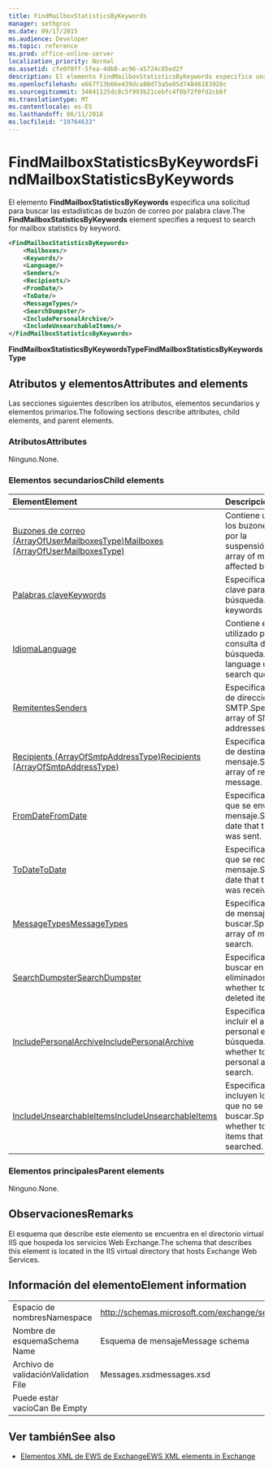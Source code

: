 ```yaml
---
title: FindMailboxStatisticsByKeywords
manager: sethgros
ms.date: 09/17/2015
ms.audience: Developer
ms.topic: reference
ms.prod: office-online-server
localization_priority: Normal
ms.assetid: cfe0f0ff-5fea-4db8-ac96-a5724c85ed2f
description: El elemento FindMailboxStatisticsByKeywords especifica una solicitud para buscar las estadísticas de buzón de correo por palabra clave.
ms.openlocfilehash: e667f13b66e439dca88d73a5e05d74846183928c
ms.sourcegitcommit: 34041125dc8c5f993b21cebfc4f8b72f0fd2cb6f
ms.translationtype: MT
ms.contentlocale: es-ES
ms.lasthandoff: 06/11/2018
ms.locfileid: "19764633"
---
```

# <a name="findmailboxstatisticsbykeywords"></a><span data-ttu-id="6222c-103">FindMailboxStatisticsByKeywords</span><span class="sxs-lookup"><span data-stu-id="6222c-103">FindMailboxStatisticsByKeywords</span></span>

<span data-ttu-id="6222c-104">El elemento **FindMailboxStatisticsByKeywords** especifica una solicitud para buscar las estadísticas de buzón de correo por palabra clave.</span><span class="sxs-lookup"><span data-stu-id="6222c-104">The **FindMailboxStatisticsByKeywords** element specifies a request to search for mailbox statistics by keyword.</span></span> 
  
```XML
<FindMailboxStatisticsByKeywords>
    <Mailboxes/>
    <Keywords/>
    <Language/>
    <Senders/>
    <Recipients/>
    <FromDate/>
    <ToDate/>
    <MessageTypes/>
    <SearchDumpster/>
    <IncludePersonalArchive/>
    <IncludeUnsearchableItems/>
</FindMailboxStatisticsByKeywords>
```

 <span data-ttu-id="6222c-105">**FindMailboxStatisticsByKeywordsType**</span><span class="sxs-lookup"><span data-stu-id="6222c-105">**FindMailboxStatisticsByKeywordsType**</span></span>
## <a name="attributes-and-elements"></a><span data-ttu-id="6222c-106">Atributos y elementos</span><span class="sxs-lookup"><span data-stu-id="6222c-106">Attributes and elements</span></span>

<span data-ttu-id="6222c-107">Las secciones siguientes describen los atributos, elementos secundarios y elementos primarios.</span><span class="sxs-lookup"><span data-stu-id="6222c-107">The following sections describe attributes, child elements, and parent elements.</span></span>
  
### <a name="attributes"></a><span data-ttu-id="6222c-108">Atributos</span><span class="sxs-lookup"><span data-stu-id="6222c-108">Attributes</span></span>

<span data-ttu-id="6222c-109">Ninguno.</span><span class="sxs-lookup"><span data-stu-id="6222c-109">None.</span></span>
  
### <a name="child-elements"></a><span data-ttu-id="6222c-110">Elementos secundarios</span><span class="sxs-lookup"><span data-stu-id="6222c-110">Child elements</span></span>

|<span data-ttu-id="6222c-111">**Element**</span><span class="sxs-lookup"><span data-stu-id="6222c-111">**Element**</span></span>|<span data-ttu-id="6222c-112">**Descripción**</span><span class="sxs-lookup"><span data-stu-id="6222c-112">**Description**</span></span>|
|:-----|:-----|
|[<span data-ttu-id="6222c-113">Buzones de correo (ArrayOfUserMailboxesType)</span><span class="sxs-lookup"><span data-stu-id="6222c-113">Mailboxes (ArrayOfUserMailboxesType)</span></span>](mailboxes-arrayofusermailboxestype.md) <br/> |<span data-ttu-id="6222c-114">Contiene una matriz de los buzones afectados por la suspensión.</span><span class="sxs-lookup"><span data-stu-id="6222c-114">Contains an array of mailboxes affected by the hold.</span></span>  <br/> |
|[<span data-ttu-id="6222c-115">Palabras clave</span><span class="sxs-lookup"><span data-stu-id="6222c-115">Keywords</span></span>](keywords-ex15websvcsotherref.md) <br/> |<span data-ttu-id="6222c-116">Especifica las palabras clave para una búsqueda.</span><span class="sxs-lookup"><span data-stu-id="6222c-116">Specifies keywords for a search.</span></span>  <br/> |
|[<span data-ttu-id="6222c-117">Idioma</span><span class="sxs-lookup"><span data-stu-id="6222c-117">Language</span></span>](language.md) <br/> |<span data-ttu-id="6222c-118">Contiene el idioma utilizado para la consulta de búsqueda.</span><span class="sxs-lookup"><span data-stu-id="6222c-118">Contains the language used for the search query.</span></span>  <br/> |
|[<span data-ttu-id="6222c-119">Remitentes</span><span class="sxs-lookup"><span data-stu-id="6222c-119">Senders</span></span>](senders.md) <br/> |<span data-ttu-id="6222c-120">Especifica una matriz de direcciones SMTP.</span><span class="sxs-lookup"><span data-stu-id="6222c-120">Specifies an array of SMTP addresses.</span></span>  <br/> |
|[<span data-ttu-id="6222c-121">Recipients (ArrayOfSmtpAddressType)</span><span class="sxs-lookup"><span data-stu-id="6222c-121">Recipients (ArrayOfSmtpAddressType)</span></span>](recipients-arrayofsmtpaddresstype.md) <br/> |<span data-ttu-id="6222c-122">Especifica una matriz de destinatarios de un mensaje.</span><span class="sxs-lookup"><span data-stu-id="6222c-122">Specifies an array of recipients of a message.</span></span>  <br/> |
|[<span data-ttu-id="6222c-123">FromDate</span><span class="sxs-lookup"><span data-stu-id="6222c-123">FromDate</span></span>](fromdate.md) <br/> |<span data-ttu-id="6222c-124">Especifica la fecha en que se envió el mensaje.</span><span class="sxs-lookup"><span data-stu-id="6222c-124">Specifies the date that the message was sent.</span></span>  <br/> |
|[<span data-ttu-id="6222c-125">ToDate</span><span class="sxs-lookup"><span data-stu-id="6222c-125">ToDate</span></span>](todate.md) <br/> |<span data-ttu-id="6222c-126">Especifica la fecha en que se recibió el mensaje.</span><span class="sxs-lookup"><span data-stu-id="6222c-126">Specifies the date that the message was received.</span></span>  <br/> |
|[<span data-ttu-id="6222c-127">MessageTypes</span><span class="sxs-lookup"><span data-stu-id="6222c-127">MessageTypes</span></span>](messagetypes.md) <br/> |<span data-ttu-id="6222c-128">Especifica una matriz de mensajes para buscar.</span><span class="sxs-lookup"><span data-stu-id="6222c-128">Specifies an array of messages to search.</span></span>  <br/> |
|[<span data-ttu-id="6222c-129">SearchDumpster</span><span class="sxs-lookup"><span data-stu-id="6222c-129">SearchDumpster</span></span>](searchdumpster.md) <br/> |<span data-ttu-id="6222c-130">Especifica si se debe buscar en los elementos eliminados.</span><span class="sxs-lookup"><span data-stu-id="6222c-130">Specifies whether to search in deleted items.</span></span>  <br/> |
|[<span data-ttu-id="6222c-131">IncludePersonalArchive</span><span class="sxs-lookup"><span data-stu-id="6222c-131">IncludePersonalArchive</span></span>](includepersonalarchive.md) <br/> |<span data-ttu-id="6222c-132">Especifica si se debe incluir el archivo personal en la búsqueda.</span><span class="sxs-lookup"><span data-stu-id="6222c-132">Specifies whether to include the personal archive in the search.</span></span>  <br/> |
|[<span data-ttu-id="6222c-133">IncludeUnsearchableItems</span><span class="sxs-lookup"><span data-stu-id="6222c-133">IncludeUnsearchableItems</span></span>](includeunsearchableitems.md) <br/> |<span data-ttu-id="6222c-134">Especifica si se incluyen los elementos que no se puede buscar.</span><span class="sxs-lookup"><span data-stu-id="6222c-134">Specifies whether to include items that cannot be searched.</span></span>  <br/> |
   
### <a name="parent-elements"></a><span data-ttu-id="6222c-135">Elementos principales</span><span class="sxs-lookup"><span data-stu-id="6222c-135">Parent elements</span></span>

<span data-ttu-id="6222c-136">Ninguno.</span><span class="sxs-lookup"><span data-stu-id="6222c-136">None.</span></span>
  
## <a name="remarks"></a><span data-ttu-id="6222c-137">Observaciones</span><span class="sxs-lookup"><span data-stu-id="6222c-137">Remarks</span></span>

<span data-ttu-id="6222c-138">El esquema que describe este elemento se encuentra en el directorio virtual IIS que hospeda los servicios Web Exchange.</span><span class="sxs-lookup"><span data-stu-id="6222c-138">The schema that describes this element is located in the IIS virtual directory that hosts Exchange Web Services.</span></span>
  
## <a name="element-information"></a><span data-ttu-id="6222c-139">Información del elemento</span><span class="sxs-lookup"><span data-stu-id="6222c-139">Element information</span></span>

|||
|:-----|:-----|
|<span data-ttu-id="6222c-140">Espacio de nombres</span><span class="sxs-lookup"><span data-stu-id="6222c-140">Namespace</span></span>  <br/> |http://schemas.microsoft.com/exchange/services/2006/messages  <br/> |
|<span data-ttu-id="6222c-141">Nombre de esquema</span><span class="sxs-lookup"><span data-stu-id="6222c-141">Schema Name</span></span>  <br/> |<span data-ttu-id="6222c-142">Esquema de mensaje</span><span class="sxs-lookup"><span data-stu-id="6222c-142">Message schema</span></span>  <br/> |
|<span data-ttu-id="6222c-143">Archivo de validación</span><span class="sxs-lookup"><span data-stu-id="6222c-143">Validation File</span></span>  <br/> |<span data-ttu-id="6222c-144">Messages.xsd</span><span class="sxs-lookup"><span data-stu-id="6222c-144">messages.xsd</span></span>  <br/> |
|<span data-ttu-id="6222c-145">Puede estar vacío</span><span class="sxs-lookup"><span data-stu-id="6222c-145">Can Be Empty</span></span>  <br/> ||
   
## <a name="see-also"></a><span data-ttu-id="6222c-146">Ver también</span><span class="sxs-lookup"><span data-stu-id="6222c-146">See also</span></span>



- [<span data-ttu-id="6222c-147">Elementos XML de EWS de Exchange</span><span class="sxs-lookup"><span data-stu-id="6222c-147">EWS XML elements in Exchange</span></span>](ews-xml-elements-in-exchange.md)

